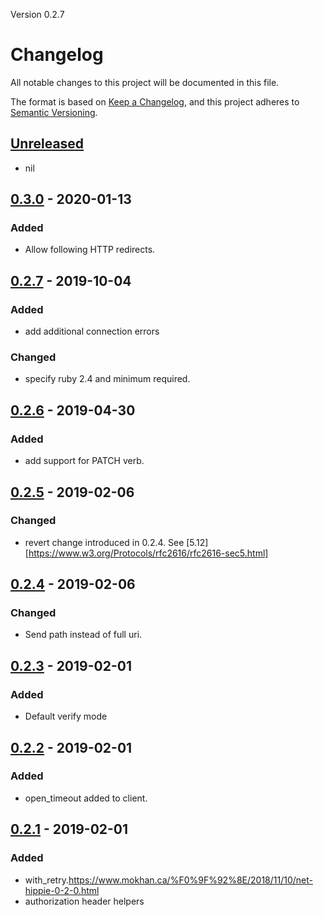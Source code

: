 Version 0.2.7

# Changelog
All notable changes to this project will be documented in this file.

The format is based on [Keep a Changelog](https://keepachangelog.com/en/1.0.0/),
and this project adheres to [Semantic Versioning](https://semver.org/spec/v2.0.0.html).

## [Unreleased]
- nil

## [0.3.0] - 2020-01-13
### Added
- Allow following HTTP redirects.

## [0.2.7] - 2019-10-04
### Added
- add additional connection errors

### Changed
- specify ruby 2.4 and minimum required.

## [0.2.6] - 2019-04-30
### Added
- add support for PATCH verb.

## [0.2.5] - 2019-02-06
### Changed
- revert change introduced in 0.2.4. See [5.12][https://www.w3.org/Protocols/rfc2616/rfc2616-sec5.html]

## [0.2.4] - 2019-02-06
### Changed
- Send path instead of full uri.

## [0.2.3] - 2019-02-01
### Added
- Default verify mode

## [0.2.2] - 2019-02-01
### Added
- open\_timeout added to client.

## [0.2.1] - 2019-02-01
### Added
- with\_retry.https://www.mokhan.ca/%F0%9F%92%8E/2018/11/10/net-hippie-0-2-0.html
- authorization header helpers

[Unreleased]: https://github.com/mokhan/net-hippie/compare/v0.3.0...HEAD
[0.3.0]: https://github.com/mokhan/net-hippie/compare/v0.2.7...v0.3.0
[0.2.7]: https://github.com/mokhan/net-hippie/compare/v0.2.6...v0.2.7
[0.2.6]: https://github.com/mokhan/net-hippie/compare/v0.2.5...v0.2.6
[0.2.5]: https://github.com/mokhan/net-hippie/compare/v0.2.4...v0.2.5
[0.2.4]: https://github.com/mokhan/net-hippie/compare/v0.2.3...v0.2.4
[0.2.3]: https://github.com/mokhan/net-hippie/compare/v0.2.2...v0.2.3
[0.2.2]: https://github.com/mokhan/net-hippie/compare/v0.2.1...v0.2.2
[0.2.1]: https://github.com/mokhan/net-hippie/compare/v0.2.0...v0.2.1
[0.2.0]: https://github.com/mokhan/net-hippie/compare/v0.1.9...v0.2.0
[0.1.9]: https://github.com/mokhan/net-hippie/compare/v0.1.8...v0.1.9
[0.1.8]: https://github.com/mokhan/net-hippie/compare/v0.1.7...v0.1.8
[0.1.7]: https://github.com/mokhan/net-hippie/compare/v0.1.6...v0.1.7
[0.1.6]: https://github.com/mokhan/net-hippie/compare/v0.1.5...v0.1.6
[0.1.5]: https://github.com/mokhan/net-hippie/compare/v0.1.4...v0.1.5
[0.1.4]: https://github.com/mokhan/net-hippie/compare/v0.1.3...v0.1.4
[0.1.3]: https://github.com/mokhan/net-hippie/compare/v0.1.2...v0.1.3
[0.1.2]: https://github.com/mokhan/net-hippie/compare/v0.1.1...v0.1.2
[0.1.1]: https://github.com/mokhan/net-hippie/compare/v0.1.0...v0.1.1
